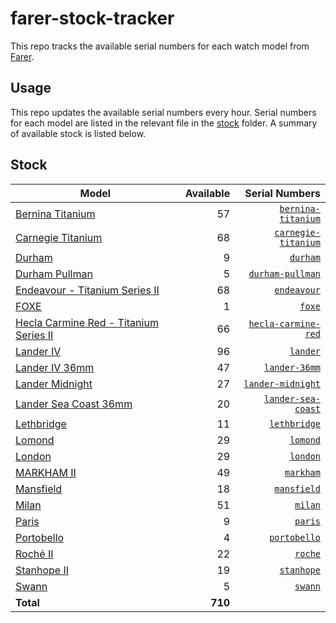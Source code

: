 # farer-stock-tracker

This repo tracks the available serial numbers for each watch model from [Farer](https://farer.com).

## Usage

This repo updates the available serial numbers every hour. Serial numbers for each model are listed in the relevant file in the [stock](./stock) folder. A summary of available stock is listed below.

## Stock

| Model | Available | Serial Numbers |
| ----- | --------: | -------------: |
| [Bernina Titanium](https://usd.farer.com/products/bernina-titanium) | 57 | [`bernina-titanium`](./stock/bernina-titanium) |
| [Carnegie Titanium](https://usd.farer.com/products/carnegie-titanium) | 68 | [`carnegie-titanium`](./stock/carnegie-titanium) |
| [Durham](https://usd.farer.com/products/durham) | 9 | [`durham`](./stock/durham) |
| [Durham Pullman](https://usd.farer.com/products/durham-pullman) | 5 | [`durham-pullman`](./stock/durham-pullman) |
| [Endeavour - Titanium Series II](https://usd.farer.com/products/endeavour) | 68 | [`endeavour`](./stock/endeavour) |
| [FOXE](https://usd.farer.com/products/foxe) | 1 | [`foxe`](./stock/foxe) |
| [Hecla Carmine Red - Titanium Series II](https://usd.farer.com/products/hecla-carmine-red) | 66 | [`hecla-carmine-red`](./stock/hecla-carmine-red) |
| [Lander IV](https://usd.farer.com/products/lander) | 96 | [`lander`](./stock/lander) |
| [Lander IV 36mm](https://usd.farer.com/products/lander-36mm) | 47 | [`lander-36mm`](./stock/lander-36mm) |
| [Lander Midnight](https://usd.farer.com/products/lander-midnight) | 27 | [`lander-midnight`](./stock/lander-midnight) |
| [Lander Sea Coast 36mm](https://usd.farer.com/products/lander-sea-coast) | 20 | [`lander-sea-coast`](./stock/lander-sea-coast) |
| [Lethbridge](https://usd.farer.com/products/lethbridge) | 11 | [`lethbridge`](./stock/lethbridge) |
| [Lomond](https://usd.farer.com/products/lomond) | 29 | [`lomond`](./stock/lomond) |
| [London](https://usd.farer.com/products/london) | 29 | [`london`](./stock/london) |
| [MARKHAM II](https://usd.farer.com/products/markham) | 49 | [`markham`](./stock/markham) |
| [Mansfield](https://usd.farer.com/products/mansfield) | 18 | [`mansfield`](./stock/mansfield) |
| [Milan](https://usd.farer.com/products/milan) | 51 | [`milan`](./stock/milan) |
| [Paris](https://usd.farer.com/products/paris) | 9 | [`paris`](./stock/paris) |
| [Portobello](https://usd.farer.com/products/portobello) | 4 | [`portobello`](./stock/portobello) |
| [Roché II](https://usd.farer.com/products/roche) | 22 | [`roche`](./stock/roche) |
| [Stanhope II](https://usd.farer.com/products/stanhope) | 19 | [`stanhope`](./stock/stanhope) |
| [Swann](https://usd.farer.com/products/swann) | 5 | [`swann`](./stock/swann) |
| **Total** | **710** | |

